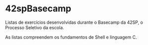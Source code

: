 # 42spBasecamp

Listas de exercícios desenvolvidas durante o Basecamp da 42SP, o Processo Seletivo da escola.

As listas compreendem os fundamentos de Shell e linguagem C.
